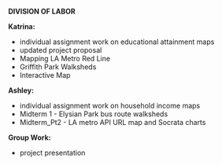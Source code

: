 **DIVISION OF LABOR**

**Katrina:**
* individual assignment work on educational attainment maps
* updated project proposal
* Mapping LA Metro Red Line
* Griffith Park Walksheds
* Interactive Map


**Ashley:**
* individual assignment work on household income maps
* Midterm 1 - Elysian Park bus route walksheds
* Midterm_Pt2 - LA metro API URL map and Socrata charts

**Group Work:**
* project presentation
